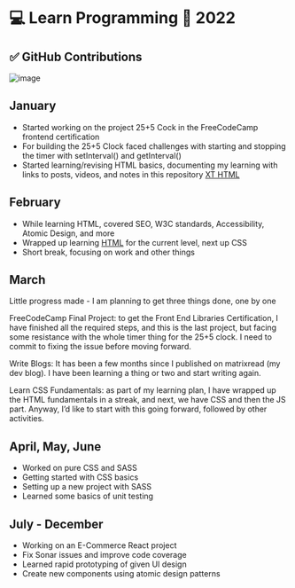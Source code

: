 # 💻 Learn Programming 📆 2022

## ✅ GitHub Contributions

![image](https://github.com/user-attachments/assets/9ec45bd7-35da-4dcc-a46b-a32b7f00a223)

## January

- Started working on the project 25+5 Cock in the FreeCodeCamp frontend certification
- For building the 25+5 Clock faced challenges with starting and stopping the timer with setInterval() and getInterval()
- Started learning/revising HTML basics, documenting my learning with links to posts, videos, and notes in this repository [XT HTML](https://github.com/abhiramready/XT-HTML)

## February

- While learning HTML, covered SEO, W3C standards, Accessibility, Atomic Design, and more
- Wrapped up learning [HTML](https://github.com/abhiramready/XT-HTML) for the current level, next up CSS
- Short break, focusing on work and other things

## March

Little progress made - I am planning to get three things done, one by one

FreeCodeCamp Final Project: to get the Front End Libraries Certification, I have finished all the required steps, and this is the last project, but facing some resistance with the whole timer thing for the 25+5 clock. I need to commit to fixing the issue before moving forward.

Write Blogs: It has been a few months since I published on matrixread (my dev blog). I have been learning a thing or two and start writing again.

Learn CSS Fundamentals: as part of my learning plan, I have wrapped up the HTML fundamentals in a streak, and next, we have CSS and then the JS part. Anyway, I’d like to start with this going forward, followed by other activities.

## April, May, June

- Worked on pure CSS and SASS
- Getting started with CSS basics
- Setting up a new project with SASS
- Learned some basics of unit testing

## July - December

- Working on an E-Commerce React project
- Fix Sonar issues and improve code coverage
- Learned rapid prototyping of given UI design
- Create new components using atomic design patterns
